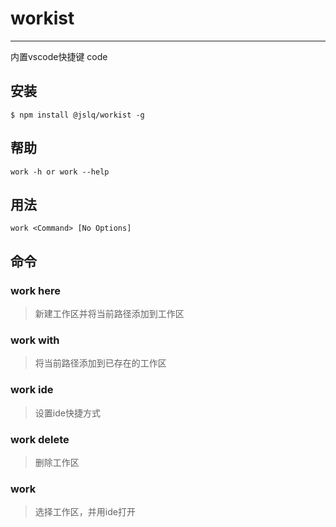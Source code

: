 # workist
------------
内置vscode快捷键  code

## 安装

```
$ npm install @jslq/workist -g
```

## 帮助

```
work -h or work --help 
```

## 用法

```
work <Command> [No Options]
```


## 命令

### work here 
> 新建工作区并将当前路径添加到工作区

### work with
> 将当前路径添加到已存在的工作区

### work ide 
> 设置ide快捷方式

### work delete
> 删除工作区

### work
> 选择工作区，并用ide打开


